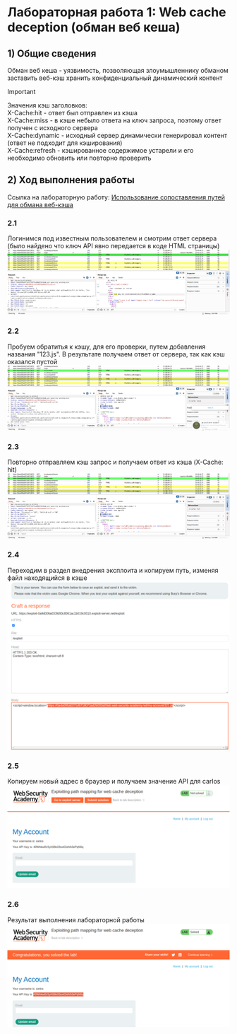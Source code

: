 # Лабораторная работа 1: Web cache deception (обман веб кеша)
## 1) Общие сведения  
Обман веб кеша - уязвимость, позволяющая злоумышленнику обманом заставить веб-кэш хранить конфиденциальный динамический контент

>[!IMPORTANT]  
Значения кэш заголовков:  
X-Cache:hit - ответ был отправлен из кэша     
X-Cache:miss - в кэше небыло ответа на ключ запроса, поэтому ответ получен с исходного сервера     
X-Cache:dynamic - исходный сервер динамически генерировал контент (ответ не подходит для кэширования)    
X-Cache:refresh - кэшированное содержимое устарели и его необходимо обновить или повторно проверить  

## 2) Ход выполнения работы  

Ссылка на лабораторную работу: [Использование сопоставления путей для обмана веб-кэша](https://portswigger.net/web-security/web-cache-deception/lab-wcd-exploiting-path-mapping)  

### 2.1 
Логинимся под известным пользователем и смотрим ответ сервера (было найдено что ключ API явно передается в коде HTML страницы)   
![image](https://github.com/StsiapanSikorsky/Cybersecurity_TMScourse/blob/main/Lab_PortSwigger/Lab1_WebChacheDeception/img/labCache_1.png)  

### 2.2  
Пробуем обратитья к кэшу, для его проверки, путем добавления названия "123.js". В результате получаем ответ от сервера, так как кэш оказался пустой  
![image](https://github.com/StsiapanSikorsky/Cybersecurity_TMScourse/blob/main/Lab_PortSwigger/Lab1_WebChacheDeception/img/labCache_2.png)  

### 2.3  
Повторно отправляем кэш запрос и получаем ответ из кэша (X-Cache: hit)  
![image](https://github.com/StsiapanSikorsky/Cybersecurity_TMScourse/blob/main/Lab_PortSwigger/Lab1_WebChacheDeception/img/labCache_3.png)

### 2.4
Переходим в раздел внедрения эксплоита и копируем путь, изменяя файл находящийся в кэше  
![image](https://github.com/StsiapanSikorsky/Cybersecurity_TMScourse/blob/main/Lab_PortSwigger/Lab1_WebChacheDeception/img/labCache_4.png)  

### 2.5
Копируем новый адрес в браузер и получаем значение API для carlos  
![image](https://github.com/StsiapanSikorsky/Cybersecurity_TMScourse/blob/main/Lab_PortSwigger/Lab1_WebChacheDeception/img/labCache_5.png)  

### 2.6 
Результат выполнения лабораторной работы  
![image](https://github.com/StsiapanSikorsky/Cybersecurity_TMScourse/blob/main/Lab_PortSwigger/Lab1_WebChacheDeception/img/labCache_6.png)  

